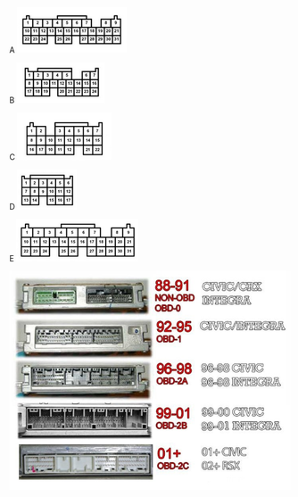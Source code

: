 

A ![x](Images/Honda_K_plug_a.png)

B ![x](Images/Honda_K_plug_b.png)


C ![x](Images/Honda_K_plug_c.png)

D ![x](Images/Honda_K_plug_d.png)

E ![x](Images/Honda_K_plug_e.png)



![x](OEM-Docs/Honda/ECU_overview.jpg)